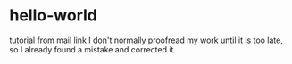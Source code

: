 # hello-world
tutorial from mail link
I don't normally proofread my work until it is too late, so I already found a mistake and corrected it.
